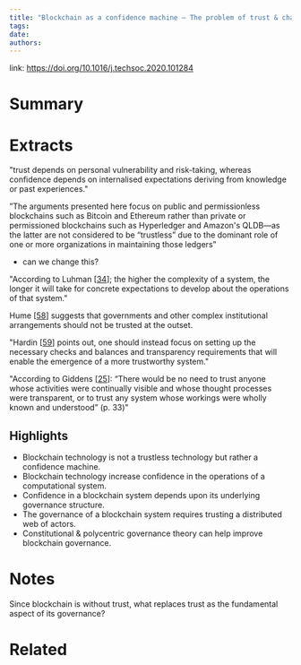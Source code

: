 ```yaml
---
title: "Blockchain as a confidence machine — The problem of trust & challenges of governance"
tags: 
date:
authors:
---
```


link: https://doi.org/10.1016/j.techsoc.2020.101284

# Summary

# Extracts
"trust depends on personal vulnerability and risk-taking, whereas confidence depends on internalised expectations deriving from knowledge or past experiences."


”The arguments presented here focus on public and permissionless blockchains such as Bitcoin and Ethereum rather than private or permissioned blockchains such as Hyperledger and Amazon's QLDB—as the latter are not considered to be “trustless” due to the dominant role of one or more organizations in maintaining those ledgers”
- can we change this?

"According to Luhman [[34](https://www.sciencedirect.com/science/article/pii/S0160791X20303067?dgcid=raven_sd_recommender_email#bib34)]; the higher the complexity of a system, the longer it will take for concrete expectations to develop about the operations of that system."

Hume [[58](https://www.sciencedirect.com/science/article/pii/S0160791X20303067?dgcid=raven_sd_recommender_email#bib58)] suggests that governments and other complex institutional arrangements should not be trusted at the outset.

"Hardin [[59](https://www.sciencedirect.com/science/article/pii/S0160791X20303067?dgcid=raven_sd_recommender_email#bib59)] points out, one should instead focus on setting up the necessary checks and balances and transparency requirements that will enable the emergence of a more trustworthy system."

"According to Giddens [[25](https://www.sciencedirect.com/science/article/pii/S0160791X20303067?dgcid=raven_sd_recommender_email#bib25)]: “There would be no need to trust anyone whose activities were continually visible and whose thought processes were transparent, or to trust any system whose workings were wholly known and understood” (p. 33)"

## Highlights
- Blockchain technology is not a trustless technology but rather a confidence machine.
- Blockchain technology increase confidence in the operations of a computational system.
- Confidence in a blockchain system depends upon its underlying governance structure.
- The governance of a blockchain system requires trusting a distributed web of actors.
- Constitutional & polycentric governance theory can help improve blockchain governance.

# Notes
Since blockchain is without trust, what replaces trust as the fundamental aspect of its governance? 

# Related
